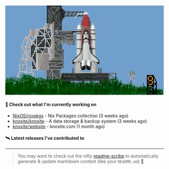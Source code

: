 ![](https://raw.githubusercontent.com/penguwin/penguwin/master/assets/shuttle.gif)

#### 🚀 Check out what I'm currently working on

- [NixOS/nixpkgs](https://github.com/NixOS/nixpkgs) - Nix Packages collection (3 weeks ago)
- [knoxite/knoxite](https://github.com/knoxite/knoxite) - A data storage &amp; backup system (3 weeks ago)
- [knoxite/website](https://github.com/knoxite/website) - knoxite.com (1 month ago)

#### 🛰️ Latest releases I've contributed to


---

> You may want to check out the nifty [readme-scribe](https://github.com/muesli/readme-scribe) to automatically generate & update markdown content (like your `README.md`) 🔭
